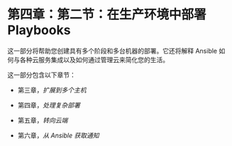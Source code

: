 # 第四章：第二节：在生产环境中部署 Playbooks

这一部分将帮助您创建具有多个阶段和多台机器的部署。它还将解释 Ansible 如何与各种云服务集成以及如何通过管理云来简化您的生活。

这一部分包含以下章节：

+   第三章，*扩展到多个主机*

+   第四章，*处理复杂部署*

+   第五章，*转向云端*

+   第六章，*从 Ansible 获取通知*

